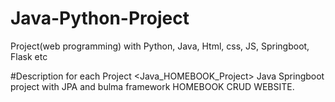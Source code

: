 # Java-Python-Project
Project(web programming) with Python, Java, Html, css, JS, Springboot, Flask etc 

#Description for each Project
<Java_HOMEBOOK_Project>
Java Springboot project with JPA and bulma framework
HOMEBOOK CRUD WEBSITE.

